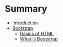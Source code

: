 # Summary

* [Introduction](README.md)
* [Bootstrap](bootstrap.md)
   * [Basics of HTML](bootstrap/basics_of_html.md)
   * [What is Bootstrap](what_is_bootstrap.md)


